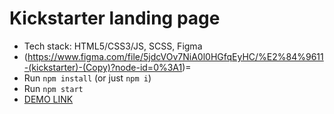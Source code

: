 # Kickstarter landing page
- Tech stack: HTML5/CSS3/JS, SCSS, Figma
- (https://www.figma.com/file/5jdcVOv7NiA0l0HGfqEyHC/%E2%84%9611-(kickstarter)-(Copy)?node-id=0%3A1)=
- Run `npm install` (or just `npm i`)
- Run `npm start`
- [DEMO LINK](https://Uanov.github.io/Kickstarter/)
